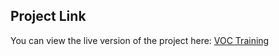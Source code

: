 ## Project Link

You can view the live version of the project here: [VOC Training](https://voc-traning.vercel.app)
